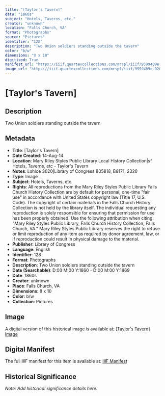 ```yaml
---
title: "[Taylor's Tavern]"
date: "1860s"
subject: "Hotels, Taverns, etc."
creator: "unknown"
location: "Falls Church, VA"
format: "Photographs"
source: "Pictures"
identifier: "128"
description: "Two Union soldiers standing outside the tavern"
color: "b/w"
dimensions: "8 x 10"
digitized: True
manifest_url: "https://iiif.quartexcollections.com/mrspl/iiif/9599409e-920e-4f77-8067-9395a6f9f772/manifest"
image_url: "https://iiif.quartexcollections.com/mrspl/iiif/9599409e-920e-4f77-8067-9395a6f9f772/full/full/0/default.jpg"
---
```


# [Taylor's Tavern]

## Description

Two Union soldiers standing outside the tavern

## Metadata

- **Title**: [Taylor's Tavern]
- **Date Created**: 14-Aug-14
- **Location**: Mary Riley Styles Public Library Local History Collection|sf Hotels, Taverns, etc - Taylor's Tavern
- **Notes**: Lohice 3020|Library of Congress 805818, B8171, 2320
- **Type**: Image
- **Subject**: Hotels, Taverns, etc.
- **Rights**: All reproductions from the Mary Riley Styles Public Library Falls Church History Collection are by default for personal, one-time "fair use" in accordance with United States copyright law (Title 17, U.S. Code). The copyright of certain materials in the Falls Church History Collection is not held by the library itself. The individual requesting any reproduction is solely responsible for ensuring that permission for use has been properly obtained. Use the following attribution when citing: "Mary Riley Styles Public Library, Falls Church History Collection, Falls Church, VA." Mary Riley Styles Public Library reserves the right to refuse or limit reproduction of any item as required by donor agreement, law, or if reproduction could result in physical damage to the material.
- **Publisher**: Library of Congress
- **Language**: English
- **Identifier**: 128
- **Format**: Photographs
- **Description**: Two Union soldiers standing outside the tavern
- **Date (Searchable)**: D:00 M:00 Y:1860 - D:00 M:00 Y:1869
- **Date**: 1860s
- **Creator**: unknown
- **Place**: Falls Church, VA
- **Dimensions**: 8 x 10
- **Color**: b/w
- **Collection**: Pictures

## Image

A digital version of this historical image is available at:
[[Taylor's Tavern] Image](https://iiif.quartexcollections.com/mrspl/iiif/9599409e-920e-4f77-8067-9395a6f9f772/full/full/0/default.jpg)

## Digital Manifest

The full IIIF manifest for this item is available at:
[IIIF Manifest](https://iiif.quartexcollections.com/mrspl/iiif/9599409e-920e-4f77-8067-9395a6f9f772/manifest)

## Historical Significance

*Note: Add historical significance details here.*
